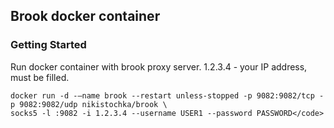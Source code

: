 ## Brook docker container

### Getting Started

Run docker container with brook proxy server. 1.2.3.4 - your IP address, must be filled.

```
docker run -d -—name brook --restart unless-stopped -p 9082:9082/tcp -p 9082:9082/udp nikistochka/brook \
socks5 -l :9082 -i 1.2.3.4 --username USER1 --password PASSWORD</code>
```
